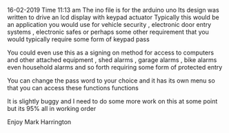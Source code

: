 16-02-2019
Time 11:13 am 
The ino file is for the arduino uno Its design was written to drive an lcd display with keypad actuator Typically this would be an application you would use for vehicle security , electronic door entry systems , electronic safes or perhaps some other requirement that you would typically require some form of keypad pass

You could even use this as a signing on method for access to computers and other attached equipment , shed alarms , garage alarms , bike alarms even household alarms and so forth requiring some form of protected entry

You can change the pass word to your choice and it has its own menu so that you can access these functions functions

It is slightly buggy and I need to do some more work on this at some point but its 95% all in working order

Enjoy Mark Harrington
